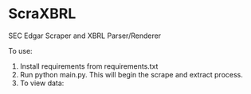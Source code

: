 # ScraXBRL
SEC Edgar Scraper and XBRL Parser/Renderer

To use:<br>
1. Install requirements from requirements.txt<br>
2. Run python main.py. This will begin the scrape and extract process.
3. To view data:
